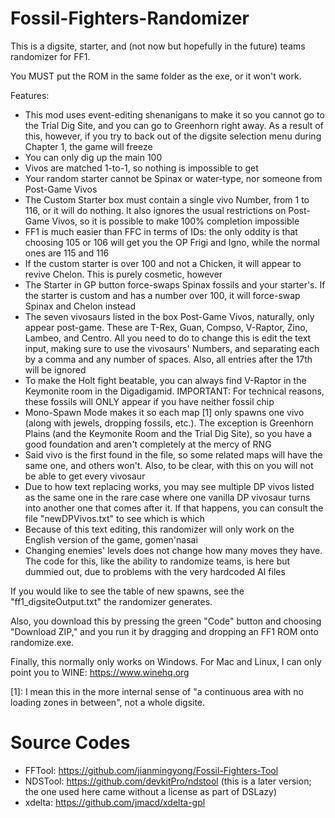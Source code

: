 # Fossil-Fighters-Randomizer
This is a digsite, starter, and (not now but hopefully in the future) teams randomizer for FF1.

You MUST put the ROM in the same folder as the exe, or it won't work.

Features:
- This mod uses event-editing shenanigans to make it so you cannot go to the Trial Dig Site,
  and you can go to Greenhorn right away. As a result of this, however, if you try to back out
  of the digsite selection menu during Chapter 1, the game will freeze
- You can only dig up the main 100
- Vivos are matched 1-to-1, so nothing is impossible to get
- Your random starter cannot be Spinax or water-type, nor someone from Post-Game Vivos
- The Custom Starter box must contain a single vivo Number, from 1 to 116, or it will do
  nothing. It also ignores the usual restrictions on Post-Game Vivos, so it is possible to
  make 100% completion impossible
- FF1 is much easier than FFC in terms of IDs: the only oddity is that choosing 105 or 106
  will get you the OP Frigi and Igno, while the normal ones are 115 and 116
- If the custom starter is over 100 and not a Chicken, it will appear to revive Chelon.
  This is purely cosmetic, however
- The Starter in GP button force-swaps Spinax fossils and your starter's. If the starter is
  custom and has a number over 100, it will force-swap Spinax and Chelon instead
- The seven vivosaurs listed in the box Post-Game Vivos, naturally, only appear post-game.
  These are T-Rex, Guan, Compso, V-Raptor, Zino, Lambeo, and Centro. All you need to do to
  change this is edit the text input, making sure to use the vivosaurs' Numbers, and separating
  each by a comma and any number of spaces. Also, all entries after the 17th will be ignored
- To make the Holt fight beatable, you can always find V-Raptor in the Keymonite room in the
  Digadigamid. IMPORTANT: For technical reasons, these fossils will ONLY appear if you have
  neither fossil chip
- Mono-Spawn Mode makes it so each map [1] only spawns one vivo (along with jewels, dropping
  fossils, etc.). The exception is Greenhorn Plains (and the Keymonite Room and the Trial Dig
  Site), so you have a good foundation and aren't completely at the mercy of RNG
- Said vivo is the first found in the file, so some related maps will have the same one, and
  others won't. Also, to be clear, with this on you will not be able to get every vivosaur
- Due to how text replacing works, you may see multiple DP vivos listed as the same one in
  the rare case where one vanilla DP vivosaur turns into another one that comes after it.
  If that happens, you can consult the file "newDPVivos.txt" to see which is which
- Because of this text editing, this randomizer will only work on the English version of the
  game, gomen'nasai
- Changing enemies' levels does not change how many moves they have. The code for this, like
  the ability to randomize teams, is here but dummied out, due to problems with the very
  hardcoded AI files

If you would like to see the table of new spawns, see the "ff1_digsiteOutput.txt" the
randomizer generates.

Also, you download this by pressing the green "Code" button and choosing "Download ZIP," and
you run it by dragging and dropping an FF1 ROM onto randomize.exe.

Finally, this normally only works on Windows. For Mac and Linux, I can only point you to
WINE: https://www.winehq.org

[1]: I mean this in the more internal sense of "a continuous area with no loading zones in
between", not a whole digsite.

# Source Codes
- FFTool: https://github.com/jianmingyong/Fossil-Fighters-Tool
- NDSTool: https://github.com/devkitPro/ndstool (this is a later version; the one used here came without a license as part of DSLazy)
- xdelta: https://github.com/jmacd/xdelta-gpl

